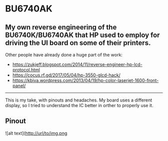 # BU6740AK
My own reverse engineering of the BU6740K/BU6740AK that HP used to employ for driving the UI board on some of their printers.
-
Other people have already done a huge part of the work:
- https://zukjeff.blogspot.com/2014/11/reverse-engineer-hp-lcd-protocol.html
- https://cocus.rf.gd/2017/05/04/hp-3550-glcd-hack/
- https://kbiva.wordpress.com/2013/04/19/hp-color-laserjet-1600-front-panel/
---
This is my take, with pinouts and headaches. My board uses a different display, so I tried to understand the IC better in orther to properly use it.

## Pinout
![alt text]([http://url/to/img.png](https://github.com/Rhodexa/BU6740AK/blob/main/BU6740.png)
